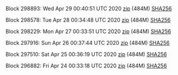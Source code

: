 Block 298893: Wed Apr 29 00:40:51 UTC 2020 [zip](https://dash-bootstrap.ams3.digitaloceanspaces.com/testnet/2020-04-29/bootstrap.dat.zip) (484M) [SHA256](https://dash-bootstrap.ams3.digitaloceanspaces.com/testnet/2020-04-29/sha256.txt)

Block 298578: Tue Apr 28 00:34:48 UTC 2020 [zip](https://dash-bootstrap.ams3.digitaloceanspaces.com/testnet/2020-04-28/bootstrap.dat.zip) (484M) [SHA256](https://dash-bootstrap.ams3.digitaloceanspaces.com/testnet/2020-04-28/sha256.txt)

Block 298229: Mon Apr 27 00:33:51 UTC 2020 [zip](https://dash-bootstrap.ams3.digitaloceanspaces.com/testnet/2020-04-27/bootstrap.dat.zip) (484M) [SHA256](https://dash-bootstrap.ams3.digitaloceanspaces.com/testnet/2020-04-27/sha256.txt)

Block 297916: Sun Apr 26 00:37:44 UTC 2020 [zip](https://dash-bootstrap.ams3.digitaloceanspaces.com/testnet/2020-04-26/bootstrap.dat.zip) (484M) [SHA256](https://dash-bootstrap.ams3.digitaloceanspaces.com/testnet/2020-04-26/sha256.txt)

Block 297510: Sat Apr 25 00:36:19 UTC 2020 [zip](https://dash-bootstrap.ams3.digitaloceanspaces.com/testnet/2020-04-25/bootstrap.dat.zip) (484M) [SHA256](https://dash-bootstrap.ams3.digitaloceanspaces.com/testnet/2020-04-25/sha256.txt)

Block 296882: Fri Apr 24 00:33:18 UTC 2020 [zip](https://dash-bootstrap.ams3.digitaloceanspaces.com/testnet/2020-04-24/bootstrap.dat.zip) (484M) [SHA256](https://dash-bootstrap.ams3.digitaloceanspaces.com/testnet/2020-04-24/sha256.txt)
